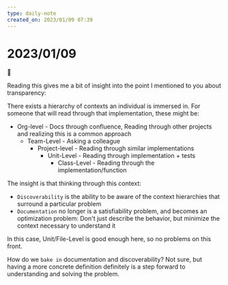 ```yaml
---
type: daily-note
created_on: 2023/01/09 07:39
---
```

    
# 2023/01/09

💭

Reading this gives me a bit of insight into the point I mentioned to you about transparency:

There exists a hierarchy of contexts an individual is immersed in. For someone that will read through that implementation, these might be:

* Org-level - Docs through confluence, Reading through other projects and realizing this is a common approach
  * Team-Level - Asking a colleague
    * Project-level - Reading through similar implementations
      * Unit-Level - Reading through implementation + tests
        * Class-Level - Reading through the implementation/function

The insight is that thinking through this context:

* `Discoverability` is the ability to be aware of the context hierarchies that surround a particular problem
* `Documentation` no longer is a satisfiability problem, and becomes an optimization problem:  Don't just describe the behavior, but minimize the context necessary to understand it

In this case, Unit/File-Level is good enough here, so no problems on this front.  

How do we `bake in` documentation and discoverability? Not sure, but having a more concrete definition definitely is a step forward to understanding and solving the problem.
